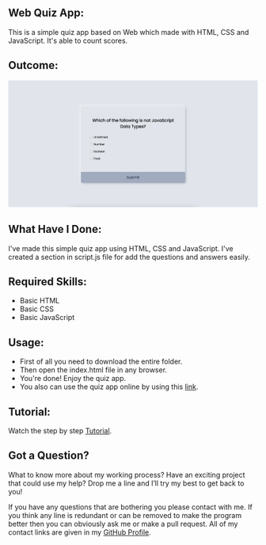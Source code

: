 ## Web Quiz App:
This is a simple quiz app based on Web which made with HTML, CSS and JavaScript. It's able to count scores.


## Outcome:
<p align="center">
<a href="https://mdrakibulislam-zero.github.io/WebQuizApp/" ><img width="1000px" height="auto" title="Quiz App" alt="Quiz App"
src="https://github.com/mdrakibulislam-zero/WebQuizApp/blob/main/Outcome.png" /></a></p>


## What Have I Done:
I've made this simple quiz app using HTML, CSS and JavaScript. I've created a section in script.js file for add the questions and answers easily.


## Required Skills:
- Basic HTML
- Basic CSS
- Basic JavaScript


## Usage:
- First of all you need to download the entire folder.
- Then open the index.html file in any browser.
- You're done! Enjoy the quiz app.
- You also can use the quiz app online by using this <a href="https://mdrakibulislam-zero.github.io/WebQuizApp/" > link</a>.


## Tutorial:
Watch the step by step <a href="#">Tutorial</a>.


## Got a Question?
What to know more about my working process? Have an exciting project that could use my help? Drop me a line and I’ll try my best to get back to you!

If you have any questions that are bothering you please contact with me. If you think any line is redundant or can be removed to make the program better then you can obviously ask me or make a pull request. All of my contact links are given in my <a href="https://github.com/mdrakibulislam-zero/"> GitHub Profile</a>.
